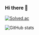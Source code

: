 ### Hi there 👋

<!--
**lnsqj123/lnsqj123** is a ✨ _special_ ✨ repository because its `README.md` (this file) appears on your GitHub profile.

Here are some ideas to get you started:

- 🔭 I’m currently working on ...
- 🌱 I’m currently learning ...
- 👯 I’m looking to collaborate on ...
- 🤔 I’m looking for help with ...
- 💬 Ask me about ...
- 📫 How to reach me: ...
- 😄 Pronouns: ...
- ⚡ Fun fact: ...
-->

[![Solved.ac](http://mazassumnida.wtf/api/v2/generate_badge?boj=holmane333)](https://solved.ac/holmane333)

![GitHub stats](https://github-readme-stats.vercel.app/api?username=lnsqj123&show_icons=true&theme=dark)
